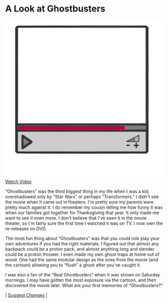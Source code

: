 # A Look at Ghostbusters

![](video.png)
[Watch Video](https://www.youtube.com/watch?v=BPoILjs6BYI)

“Ghostbusters” was the third biggest thing in my life when I was a kid, overshadowed only by “Star Wars” or perhaps “Transformers.” I didn't see the movie when it came out in theaters. I'm pretty sure my parents were pretty much against it. I do remember my cousin telling me how funny it was when our families got together for Thanksgiving that year. It only made me want to see it even more. I don't believe that I've seen it in the movie theater, so I'm fairly sure the first time I watched it was on TV. I now own the re-releases on DVD.

The most fun thing about “Ghostbusters” was that you could role play your own adventures if you had the right materials. I figured out that almost any backpack could be a proton pack, and almost anything long and slender could be a proton thrower. I even made my own ghost traps at home out of wood. One had the same modular design as the ones from the movie (and the cartoon) allowing you to “flush” a ghost after you've caught it.

I was also a fan of the “Real Ghostbusters” when it was shown on Saturday mornings. I may have gotten the most exposure via the cartoon, and then discovered the movie later.
What are your first memories of “Ghostbusters?”

| [Suggest Changes](https://jamorgan.quip.com/3F3oAWpzVIXL) |
